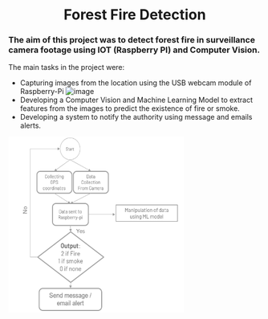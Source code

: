 <h1 align='center'> Forest Fire Detection </h3>
<h3> The aim of this project was to detect forest fire in surveillance camera footage using IOT (Raspberry PI) and Computer Vision.</h3>

The main tasks in the project were:<br>

- Capturing images from the location using the USB webcam module of Raspberry-Pi
![image]()<br>
- Developing a Computer Vision and Machine Learning Model to extract features from the images to predict the existence of fire or smoke.<br>
- Developing a system to notify the authority using message and emails alerts.<br>
<img src="https://github.com/SusanketSarkar/Forest-Fire-Detection-using-Raspberry-PI-and-Computer-Vision/blob/main/images/sketch.png" align='center' height=350 width=350>



